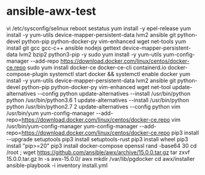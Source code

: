 # ansible-awx-test
  vi /etc/sysconfig/selinux
      reboot
      sestatus
      yum install -y epel-release
      yum install -y yum-utils device-mapper-persistent-data lvm2 ansible git python-devel python-pip python-docker-py vim-enhanced wget net-tools
      yum install git gcc gcc-c++ ansible nodejs gettext device-mapper-persistent-data lvm2 bzip2 python3-pip -y
     sudo yum install -y yum-utils
     yum-config-manager     --add-repo     https://download.docker.com/linux/centos/docker-ce.repo
     sudo yum install docker-ce docker-ce-cli containerd.io docker-compose-plugin
     systemctl start docker && systemctl enable docker
     yum install -y yum-utils device-mapper-persistent-data lvm2 ansible git python-devel python-pip python-docker-py vim-enhanced wget net-tool
     update-alternatives --config python
     update-alternatives --install /usr/bin/python python /usr/bin/python3.6 1
     update-alternatives --install /usr/bin/python python /usr/bin/python2.7 2
     update-alternatives --config python
     vim /usr/bin/yum
     yum-config-manager --add-repo=https://download.docker.com/linux/centos/docker-ce.repo
     vim /usr/bin/yum-config-manager
     yum-config-manager --add-repo=https://download.docker.com/linux/centos/docker-ce.repo
     pip3 install --upgrade setuptools
     pip3 install setuptools-rust
     pip3 install wheel
     pip3 install "pip>=20"
     pip3 install docker-compose
     openssl rand -base64 30
     cd /root ; wget https://github.com/ansible/awx/archive/15.0.0.tar.gz
     tar zxvf 15.0.0.tar.gz
     ln -s awx-15.0.0/ awx
     mkdir /var/lib/pgdocker
     cd awx/installer
     ansible-playbook -i inventory install.yml

